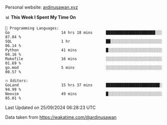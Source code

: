 Personal website: [ardinusawan.xyz](https://ardinusawan.xyz)

<!--START_SECTION:waka-->
📊 **This Week I Spent My Time On** 

```text
💬 Programming Languages: 
Go                       14 hrs 18 mins      ██████████████████████░░░   87.04 % 
SQL                      1 hr                ██░░░░░░░░░░░░░░░░░░░░░░░   06.14 % 
Python                   41 mins             █░░░░░░░░░░░░░░░░░░░░░░░░   04.16 % 
Makefile                 16 mins             ░░░░░░░░░░░░░░░░░░░░░░░░░   01.69 % 
go.mod                   5 mins              ░░░░░░░░░░░░░░░░░░░░░░░░░   00.57 % 

🔥 Editors: 
GoLand                   15 hrs 37 mins      ████████████████████████░   94.99 % 
Neovim                   49 mins             █░░░░░░░░░░░░░░░░░░░░░░░░   05.01 % 
```


 Last Updated on 25/09/2024 06:28:23 UTC
<!--END_SECTION:waka-->
Data taken from https://wakatime.com/@ardinusawan
